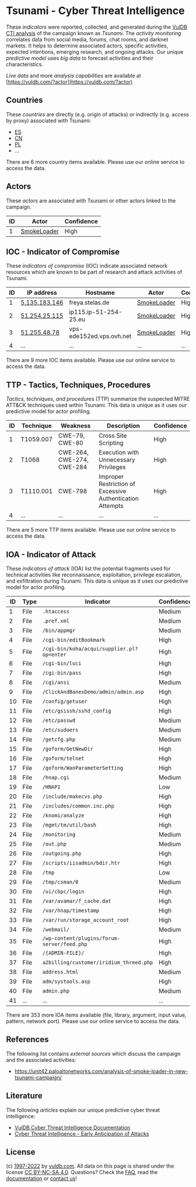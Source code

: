 # Tsunami - Cyber Threat Intelligence

These _indicators_ were reported, collected, and generated during the [VulDB CTI analysis](https://vuldb.com/?kb.cti) of the campaign known as _Tsunami_. The _activity monitoring_ correlates data from social media, forums, chat rooms, and darknet markets. It helps to determine associated actors, specific activities, expected intentions, emerging research, and ongoing attacks. Our unique _predictive model_ uses _big data_ to forecast activities and their characteristics.

_Live data_ and more _analysis capabilities_ are available at [https://vuldb.com/?actor](https://vuldb.com/?actor)

## Countries

These _countries_ are directly (e.g. origin of attacks) or indirectly (e.g. access by proxy) associated with Tsunami:

* [ES](https://vuldb.com/?country.es)
* [CN](https://vuldb.com/?country.cn)
* [PL](https://vuldb.com/?country.pl)
* ...

There are 6 more country items available. Please use our online service to access the data.

## Actors

These _actors_ are associated with Tsunami or other actors linked to the campaign.

ID | Actor | Confidence
-- | ----- | ----------
1 | [SmokeLoader](https://vuldb.com/?actor.smokeloader) | High

## IOC - Indicator of Compromise

These _indicators of compromise_ (IOC) indicate associated network resources which are known to be part of research and attack activities of Tsunami.

ID | IP address | Hostname | Actor | Confidence
-- | ---------- | -------- | ----- | ----------
1 | [5.135.183.146](https://vuldb.com/?ip.5.135.183.146) | freya.stelas.de | [SmokeLoader](https://vuldb.com/?actor.smokeloader) | High
2 | [51.254.25.115](https://vuldb.com/?ip.51.254.25.115) | ip115.ip-51-254-25.eu | [SmokeLoader](https://vuldb.com/?actor.smokeloader) | High
3 | [51.255.48.78](https://vuldb.com/?ip.51.255.48.78) | vps-ede152ed.vps.ovh.net | [SmokeLoader](https://vuldb.com/?actor.smokeloader) | High
4 | ... | ... | ... | ...

There are 9 more IOC items available. Please use our online service to access the data.

## TTP - Tactics, Techniques, Procedures

_Tactics, techniques, and procedures_ (TTP) summarize the suspected MITRE ATT&CK techniques used within Tsunami. This data is unique as it uses our predictive model for actor profiling.

ID | Technique | Weakness | Description | Confidence
-- | --------- | -------- | ----------- | ----------
1 | T1059.007 | CWE-79, CWE-80 | Cross Site Scripting | High
2 | T1068 | CWE-264, CWE-274, CWE-284 | Execution with Unnecessary Privileges | High
3 | T1110.001 | CWE-798 | Improper Restriction of Excessive Authentication Attempts | High
4 | ... | ... | ... | ...

There are 5 more TTP items available. Please use our online service to access the data.

## IOA - Indicator of Attack

These _indicators of attack_ (IOA) list the potential fragments used for technical activities like reconnaissance, exploitation, privilege escalation, and exfiltration during Tsunami. This data is unique as it uses our predictive model for actor profiling.

ID | Type | Indicator | Confidence
-- | ---- | --------- | ----------
1 | File | `.htaccess` | Medium
2 | File | `.pref.xml` | Medium
3 | File | `/bin/appmgr` | Medium
4 | File | `/cgi-bin/editBookmark` | High
5 | File | `/cgi-bin/koha/acqui/supplier.pl?op=enter` | High
6 | File | `/cgi-bin/luci` | High
7 | File | `/cgi-bin/pass` | High
8 | File | `/cgi/ansi` | Medium
9 | File | `/ClickAndBanexDemo/admin/admin.asp` | High
10 | File | `/config/getuser` | High
11 | File | `/etc/gsissh/sshd_config` | High
12 | File | `/etc/passwd` | Medium
13 | File | `/etc/sudoers` | Medium
14 | File | `/getcfg.php` | Medium
15 | File | `/goform/GetNewDir` | High
16 | File | `/goform/telnet` | High
17 | File | `/goform/WanParameterSetting` | High
18 | File | `/hnap.cgi` | Medium
19 | File | `/HNAP1` | Low
20 | File | `/include/makecvs.php` | High
21 | File | `/includes/common.inc.php` | High
22 | File | `/knomi/analyze` | High
23 | File | `/mgmt/tm/util/bash` | High
24 | File | `/monitoring` | Medium
25 | File | `/out.php` | Medium
26 | File | `/outgoing.php` | High
27 | File | `/scripts/iisadmin/bdir.htr` | High
28 | File | `/tmp` | Low
29 | File | `/tmp/csman/0` | Medium
30 | File | `/ui/cbpc/login` | High
31 | File | `/var/avamar/f_cache.dat` | High
32 | File | `/var/hnap/timestamp` | High
33 | File | `/var/run/storage_account_root` | High
34 | File | `/webmail/` | Medium
35 | File | `/wp-content/plugins/forum-server/feed.php` | High
36 | File | `/{ADMIN-FILE}/` | High
37 | File | `a2billing/customer/iridium_threed.php` | High
38 | File | `address.html` | Medium
39 | File | `adm/systools.asp` | High
40 | File | `admin.php` | Medium
41 | ... | ... | ...

There are 353 more IOA items available (file, library, argument, input value, pattern, network port). Please use our online service to access the data.

## References

The following list contains _external sources_ which discuss the campaign and the associated activities:

* https://unit42.paloaltonetworks.com/analysis-of-smoke-loader-in-new-tsunami-campaign/

## Literature

The following _articles_ explain our unique predictive cyber threat intelligence:

* [VulDB Cyber Threat Intelligence Documentation](https://vuldb.com/?kb.cti)
* [Cyber Threat Intelligence - Early Anticipation of Attacks](https://www.scip.ch/en/?labs.20201022)

## License

(c) [1997-2022](https://vuldb.com/?kb.changelog) by [vuldb.com](https://vuldb.com/?kb.about). All data on this page is shared under the license [CC BY-NC-SA 4.0](https://creativecommons.org/licenses/by-nc-sa/4.0/). Questions? Check the [FAQ](https://vuldb.com/?kb.faq), read the [documentation](https://vuldb.com/?kb) or [contact us](https://vuldb.com/?contact)!
